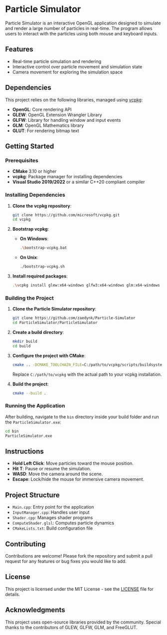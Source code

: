 # Particle Simulator

Particle Simulator is an interactive OpenGL application designed to simulate and render a large number of particles in real-time. The program allows users to interact with the particles using both mouse and keyboard inputs.

## Features

- Real-time particle simulation and rendering
- Interactive control over particle movement and simulation state
- Camera movement for exploring the simulation space

## Dependencies

This project relies on the following libraries, managed using [vcpkg](https://github.com/microsoft/vcpkg):

- **OpenGL**: Core rendering API
- **GLEW**: OpenGL Extension Wrangler Library
- **GLFW**: Library for handling window and input events
- **GLM**: OpenGL Mathematics library
- **GLUT**: For rendering bitmap text

## Getting Started

### Prerequisites

- **CMake** 3.10 or higher
- **vcpkg**: Package manager for installing dependencies
- **Visual Studio 2019/2022** or a similar C++20 compliant compiler

### Installing Dependencies

1. **Clone the vcpkg repository**:

   ```bash
   git clone https://github.com/microsoft/vcpkg.git
   cd vcpkg
   ```

2. **Bootstrap vcpkg**:

   - **On Windows**:

     ```bash
     .\bootstrap-vcpkg.bat
     ```

   - **On Unix**:

     ```bash
     ./bootstrap-vcpkg.sh
     ```

3. **Install required packages**:

   ```bash
   .\vcpkg install glew:x64-windows glfw3:x64-windows glm:x64-windows
   ```

### Building the Project

1. **Clone the Particle Simulator repository**:

   ```bash
   git clone https://github.com/zaedynk/Particle-Simulator
   cd ParticleSimulator/ParticleSimulator
   ```

2. **Create a build directory**:

   ```bash
   mkdir build
   cd build
   ```

3. **Configure the project with CMake**:

   ```bash
   cmake .. -DCMAKE_TOOLCHAIN_FILE=C:/path/to/vcpkg/scripts/buildsystems/vcpkg.cmake
   ```

   Replace `C:/path/to/vcpkg` with the actual path to your vcpkg installation.

4. **Build the project**:

   ```bash
   cmake --build .
   ```

### Running the Application

After building, navigate to the `bin` directory inside your build folder and run the `ParticleSimulator.exe`:

```bash
cd bin
ParticleSimulator.exe
```

## Instructions

- **Hold Left Click**: Move particles toward the mouse position.
- **Hit T**: Pause or resume the simulation.
- **WASD**: Move the camera around the scene.
- **Escape**: Lock/hide the mouse for immersive camera movement.

## Project Structure

- `Main.cpp`: Entry point for the application
- `InputManager.cpp`: Handles user input
- `Shader.cpp`: Manages shader programs
- `ComputeShader.glsl`: Computes particle dynamics
- `CMakeLists.txt`: Build configuration file

## Contributing

Contributions are welcome! Please fork the repository and submit a pull request for any features or bug fixes you would like to add.

## License

This project is licensed under the MIT License - see the [LICENSE](LICENSE) file for details.

## Acknowledgments

This project uses open-source libraries provided by the community. Special thanks to the contributors of GLEW, GLFW, GLM, and FreeGLUT.
